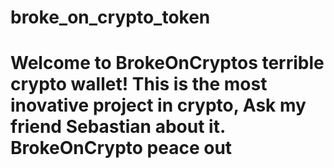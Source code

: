 # broke_on_crypto_token
 # Welcome to BrokeOnCryptos terrible crypto wallet!  This is the most inovative project in crypto, Ask my friend Sebastian about it.  BrokeOnCrypto peace out
